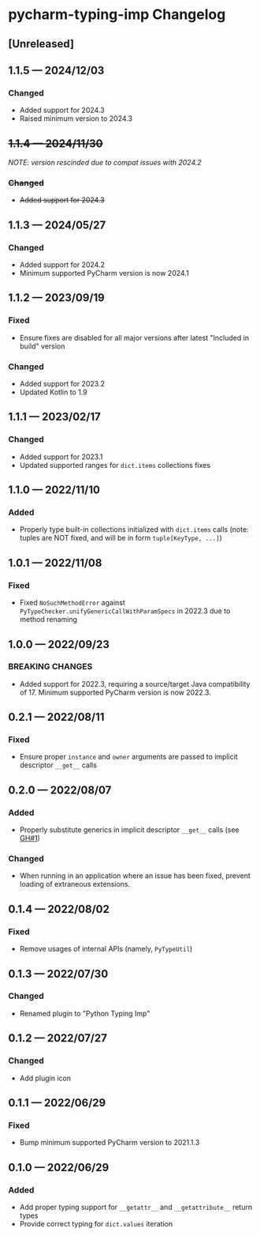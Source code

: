 <!-- Keep a Changelog guide -> https://keepachangelog.com -->

# pycharm-typing-imp Changelog

## [Unreleased]


## 1.1.5 — 2024/12/03
### Changed
 - Added support for 2024.3
 - Raised minimum version to 2024.3


## ~~1.1.4 — 2024/11/30~~
_NOTE: version rescinded due to compat issues with 2024.2_

### ~~Changed~~
 - ~~Added support for 2024.3~~


## 1.1.3 — 2024/05/27
### Changed
 - Added support for 2024.2
 - Minimum supported PyCharm version is now 2024.1


## 1.1.2 — 2023/09/19
### Fixed
 - Ensure fixes are disabled for all major versions after latest "Included in build" version

### Changed
 - Added support for 2023.2
 - Updated Kotlin to 1.9


## 1.1.1 — 2023/02/17
### Changed
 - Added support for 2023.1
 - Updated supported ranges for `dict.items` collections fixes


## 1.1.0 — 2022/11/10
### Added
 - Properly type built-in collections initialized with `dict.items` calls (note: tuples are NOT fixed, and will be in form `tuple[KeyType, ...]`)


## 1.0.1 — 2022/11/08
### Fixed
 - Fixed `NoSuchMethodError` against `PyTypeChecker.unifyGenericCallWithParamSpecs` in 2022.3 due to method renaming


## 1.0.0 — 2022/09/23
### BREAKING CHANGES
 - Added support for 2022.3, requiring a source/target Java compatibility of 17. Minimum supported PyCharm version is now 2022.3.


## 0.2.1 — 2022/08/11
### Fixed
 - Ensure proper `instance` and `owner` arguments are passed to implicit descriptor `__get__` calls


## 0.2.0 — 2022/08/07
### Added
 - Properly substitute generics in implicit descriptor `__get__` calls (see [GH#1](https://github.com/theY4Kman/pycharm-typing-imp/issues/1))

### Changed
 - When running in an application where an issue has been fixed, prevent loading of extraneous extensions.


## 0.1.4 — 2022/08/02
### Fixed
 - Remove usages of internal APIs (namely, `PyTypeUtil`)


## 0.1.3 — 2022/07/30
### Changed
 - Renamed plugin to "Python Typing Imp"


## 0.1.2 — 2022/07/27
### Changed
 - Add plugin icon


## 0.1.1 — 2022/06/29
### Fixed
 - Bump minimum supported PyCharm version to 2021.1.3


## 0.1.0 — 2022/06/29
### Added
 - Add proper typing support for `__getattr__` and `__getattribute__` return types
 - Provide correct typing for `dict.values` iteration
